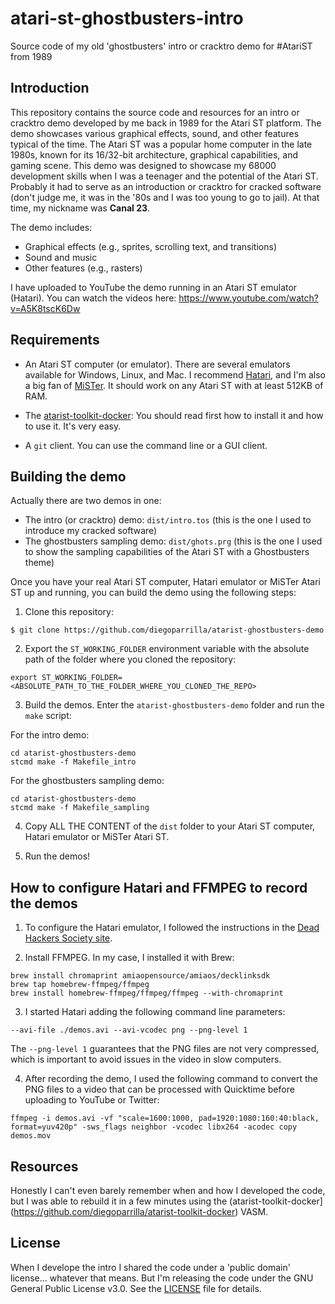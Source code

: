 # atari-st-ghostbusters-intro
Source code of my old 'ghostbusters' intro or cracktro demo for #AtariST from 1989

## Introduction

This repository contains the source code and resources for an intro or cracktro demo developed by me back in 1989 for the Atari ST platform. The demo showcases various graphical effects, sound, and other features typical of the time. The Atari ST was a popular home computer in the late 1980s, known for its 16/32-bit architecture, graphical capabilities, and gaming scene. This demo was designed to showcase my 68000 development skills when I was a teenager and the potential of the Atari ST. Probably it had to serve as an introduction or cracktro for cracked software (don't judge me, it was in the '80s and I was too young to go to jail). At that time, my nickname was **Canal 23**.

The demo includes:

- Graphical effects (e.g., sprites, scrolling text, and transitions)
- Sound and music
- Other features (e.g., rasters)

I have uploaded to YouTube the demo running in an Atari ST emulator (Hatari). You can watch the videos here: https://www.youtube.com/watch?v=A5K8tscK6Dw


## Requirements

- An Atari ST computer (or emulator). There are several emulators available for Windows, Linux, and Mac. I recommend [Hatari](http://hatari.tuxfamily.org/), and I'm also a big fan of [MiSTer](https://misterfpga.org/). It should work on any Atari ST with at least 512KB of RAM.

- The [atarist-toolkit-docker](https://github.com/diegoparrilla/atarist-toolkit-docker): You should read first how to install it and how to use it. It's very easy.

- A `git` client. You can use the command line or a GUI client.


## Building the demo

Actually there are two demos in one:
- The intro (or cracktro) demo: `dist/intro.tos` (this is the one I used to introduce my cracked software)
- The ghostbusters sampling demo: `dist/ghots.prg` (this is the one I used to show the sampling capabilities of the Atari ST with a Ghostbusters theme)

Once you have your real Atari ST computer, Hatari emulator or MiSTer Atari ST up and running, you can build the demo using the following steps:

1. Clone this repository:

```
$ git clone https://github.com/diegoparrilla/atarist-ghostbusters-demo
```

2. Export the `ST_WORKING_FOLDER` environment variable with the absolute path of the folder where you cloned the repository:

```
export ST_WORKING_FOLDER=<ABSOLUTE_PATH_TO_THE_FOLDER_WHERE_YOU_CLONED_THE_REPO>
```

3. Build the demos. Enter the `atarist-ghostbusters-demo` folder and run the `make` script:

For the intro demo:
```
cd atarist-ghostbusters-demo
stcmd make -f Makefile_intro
```

For the ghostbusters sampling demo:
```
cd atarist-ghostbusters-demo
stcmd make -f Makefile_sampling
```

4. Copy ALL THE CONTENT of the `dist` folder to your Atari ST computer, Hatari emulator or MiSTer Atari ST.

5. Run the demos!

## How to configure Hatari and FFMPEG to record the demos

1. To configure the Hatari emulator, I followed the instructions in the [Dead Hackers Society site](https://www.dhs.nu/videorecording.php).

2. Install FFMPEG. In my case, I installed it with Brew:

```
brew install chromaprint amiaopensource/amiaos/decklinksdk
brew tap homebrew-ffmpeg/ffmpeg
brew install homebrew-ffmpeg/ffmpeg/ffmpeg --with-chromaprint
```

3. I started Hatari adding the following command line parameters:

```
--avi-file ./demos.avi --avi-vcodec png --png-level 1
```

The `--png-level 1` guarantees that the PNG files are not very compressed, which is important to avoid issues in the video in slow computers.

4. After recording the demo, I used the following command to convert the PNG files to a video that can be processed with Quicktime before uploading to YouTube or Twitter:

```
ffmpeg -i demos.avi -vf "scale=1600:1000, pad=1920:1080:160:40:black, format=yuv420p" -sws_flags neighbor -vcodec libx264 -acodec copy demos.mov
```

## Resources 

Honestly I can't even barely remember when and how I developed the code, but I was able to rebuild it in a few minutes using the (atarist-toolkit-docker](https://github.com/diegoparrilla/atarist-toolkit-docker) VASM.

## License
When I develope the intro I shared the code under a 'public domain' license... whatever that means. But I'm releasing the code under the GNU General Public License v3.0. See the [LICENSE](LICENSE) file for details.
